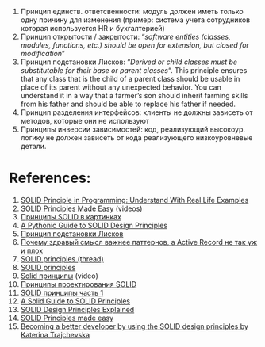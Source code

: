 
1. Принцип единств. ответсвенности: модуль должен иметь только одну причину для изменения (пример: система учета сотрудников которая используется HR и бухгалтерией)
2. Принцип открытости / закрытости: “_software entities (classes, modules, functions, etc.) should be open for extension, but closed for modification_”
3. Принцип подстановки Лисков: “_Derived or child classes must be substitutable for their base or parent classes_“. This principle ensures that any class that is the child of a parent class should be usable in place of its parent without any unexpected behavior.  You can understand it in a way that a farmer’s son should inherit farming skills from his father and should be able to replace his father if needed.
4. Принцип разделения интерфейсов: клиенты не должны зависеть от методов, которые они не используют
5. Принципы инверсии зависимостей: код, реализующий высокоур. логику не должен зависеть от кода реализующего низкоуровневые детали.

# References:

1. [SOLID Principle in Programming: Understand With Real Life Examples](https://medium.com/@anuupadhyay1994/solid-principle-in-programming-understand-with-real-life-examples-8792b86f984)
2. [SOLID Principles Made Easy](https://www.youtube.com/playlist?list=PLTCrU9sGybuq3Jz51xfT3mA2BIVNDHwIV) (videos)
3. [Принципы SOLID в картинках](https://habr.com/ru/company/digital-ecosystems/blog/505430/)
4. [A Pythonic Guide to SOLID Design Principles](https://dev.to/ezzy1337/a-pythonic-guide-to-solid-design-principles-4c8i)
5. [Принцип подстановки Лисков](https://habr.com/ru/company/tinkoff/blog/490738/)
6. [Почему здравый смысл важнее паттернов, а Active Record не так уж и плох](https://habr.com/ru/company/domclick/blog/515560/)
7. [SOLID principles (thread)](https://twitter.com/vikasrajputin/status/1593460494886576128?t=VprqI1auhM6DjzQb02FrJw&s=35)
8. [SOLID principles](https://www.linkedin.com/pulse/solid-principles-denis-r/)
9. [Solid принципы](https://www.youtube.com/playlist?list=PLmqFxxywkatQNWLG1IZYUhKoQrnuZHqaK) (video)
10. [Принципы проектирования SOLID](https://habr.com/ru/articles/698786/)
11. [SOLID принципы часть 1](https://webdevblog.ru/solid-principy-chast-1/)
12. [A Solid Guide to SOLID Principles](https://www.baeldung.com/solid-principles)
13. [SOLID Design Principles Explained](https://stackify.com/solid-design-principles/)
14. [SOLID Principles made easy](https://hackernoon.com/solid-principles-made-easy-67b1246bcdf)
15. [Becoming a better developer by using the SOLID design principles by Katerina Trajchevska](https://www.youtube.com/watch?v=rtmFCcjEgEw)